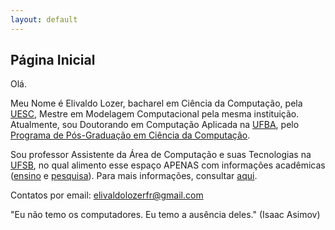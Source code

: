 ```yaml
---
layout: default
---
```


## Página Inicial

Olá.

Meu Nome é Elivaldo Lozer, bacharel em Ciência da Computação, pela [UESC](http://uesc.br/), Mestre em Modelagem Computacional pela mesma instituição. Atualmente, sou Doutorando em Computação Aplicada na [UFBA](https://www.ufba.br/), pelo [Programa de Pós-Graduação em Ciência da Computação](http://wiki.dcc.ufba.br/PGComp).

Sou professor Assistente da Área de Computação e suas Tecnologias na [UFSB](http://www.ufsb.edu.br), no qual alimento esse espaço APENAS com informações acadêmicas ([ensino](/pages/ensino) e [pesquisa](/pages/pesquisa)). Para mais informações, consultar [aqui](/pages/professor).

Contatos por email: elivaldolozerfr@gmail.com

"Eu não temo os computadores. Eu temo a ausência deles." (Isaac Asimov)
